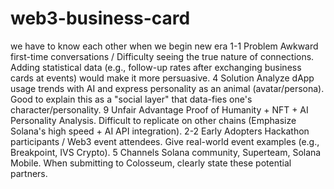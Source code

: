 # web3-business-card
we have to know each other when we begin new era
1-1 Problem	Awkward first-time conversations / Difficulty seeing the true nature of connections.	Adding statistical data (e.g., follow-up rates after exchanging business cards at events) would make it more persuasive.
4 Solution	Analyze dApp usage trends with AI and express personality as an animal (avatar/persona).	Good to explain this as a "social layer" that data-fies one's character/personality.
9 Unfair Advantage	Proof of Humanity + NFT + AI Personality Analysis.	Difficult to replicate on other chains (Emphasize Solana's high speed + AI API integration).
2-2 Early Adopters	Hackathon participants / Web3 event attendees.	Give real-world event examples (e.g., Breakpoint, IVS Crypto).
5 Channels	Solana community, Superteam, Solana Mobile.	When submitting to Colosseum, clearly state these potential partners.
